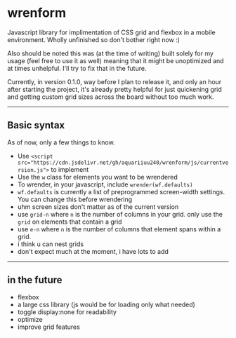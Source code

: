 # wrenform
Javascript library for implimentation of CSS grid and flexbox in a mobile environment. 
Wholly unfinished so don't bother right now :)

Also should be noted this was (at the time of writing) built solely for my usage (feel free to use it as well) meaning that it might be unoptimized and at times unhelpful. I'll try to fix that in the future. 

Currently, in version 0.1.0, way before I plan to release it, and only an hour after starting the project, it's already pretty helpful for just quickening grid and getting custom grid sizes across the board without too much work.

---

## Basic syntax

As of now, only a few things to know. 
- Use `<script src="https://cdn.jsdelivr.net/gh/aquariiuu240/wrenform/js/currentversion.js">` to implement 
- Use the `w` class for elements you want to be wrendered
- To wrender, in your javascript, include `wrender(wf.defaults)`
- `wf.defaults` is currently a list of preprogrammed screen-width settings. You can change this before wrendering
- uhm screen sizes don't matter as of the current version
- use `grid-n` where `n` is the number of columns in your grid. only use the `grid` on elements that contain a grid
- use `e-n` where `n` is the number of columns that element spans within a grid.
- i think u can nest grids
- don't expect much at the moment, i have lots to add

---

## in the future

- flexbox
- a large css library (js would be for loading only what needed)
- toggle display:none for readability
- optimize
- improve grid features
